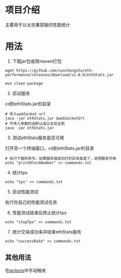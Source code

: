 # 项目介绍

主要用于以太坊兼容链的性能统计

# 用法

1. 下载jar包或用maven打包

```shell
wget https://github.com/sunchengzhu/eth-performance/releases/download/v1.0.0/ethStats.jar
```

```shell
mvn clean package
```

2. 启动服务

cd到ethStats.jar的目录

```shell
# 传入webSocket url
java -jar ethStats.jar $webSocketUrl
# 不传入参数的话默认连以太坊主网
java -jar ethStats.jar
```

3. 测试ethStats服务是否可用

打开另一个终端窗口，cd到ethStats.jar的目录

```shell
# 执行下面的命令，如果服务端成功打印区块高度了，说明服务可用
echo "printBlockNumber" >> commands.txt
```

4. 统计tps

```shell
echo "tps" >> commands.txt
```

5. 启动性能测试

执行你自己的性能测试任务

6. 性能测试结束后停止统计tps

```shell
echo "stopTps" >> commands.txt
```

7. 统计交易成功率并结束ethStats服务

```shell
echo "successRate" >> commands.txt
```

## 其他用法

在[actions](https://github.com/sunchengzhu/eth-performance/actions/workflows/ethStats.yml)中手动触发
